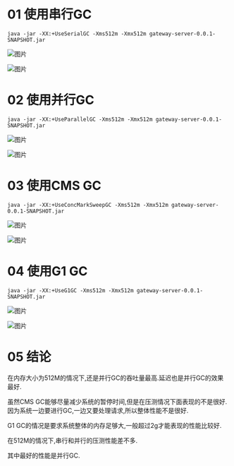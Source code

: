 # 01 使用串行GC

```plain
java -jar -XX:+UseSerialGC -Xms512m -Xmx512m gateway-server-0.0.1-SNAPSHOT.jar
```
![图片](https://uploader.shimo.im/f/kuUcRxDPembJPI6c.png!thumbnail)

![图片](https://uploader.shimo.im/f/hxRM6KAYnNrGSnkC.png!thumbnail)


# 02 使用并行GC

```plain
java -jar -XX:+UseParallelGC -Xms512m -Xmx512m gateway-server-0.0.1-SNAPSHOT.jar
```
![图片](https://uploader.shimo.im/f/v60q48qls6cgglyA.png!thumbnail)

![图片](https://uploader.shimo.im/f/DKOHE44LTFFvYjpD.png!thumbnail)

# 03 使用CMS GC

```plain
java -jar -XX:+UseConcMarkSweepGC -Xms512m -Xmx512m gateway-server-0.0.1-SNAPSHOT.jar
```
![图片](https://uploader.shimo.im/f/D95cPZe621RUgBGx.png!thumbnail)

![图片](https://uploader.shimo.im/f/NJC7FXTWmHcyGas2.png!thumbnail)

# 04 使用G1 GC

```plain
java -jar -XX:+UseG1GC -Xms512m -Xmx512m gateway-server-0.0.1-SNAPSHOT.jar
```
![图片](https://uploader.shimo.im/f/i5dqVx4tOnhP5Pmr.png!thumbnail)

![图片](https://uploader.shimo.im/f/9LAFp0mFreXMUDLZ.png!thumbnail)

# 05 结论

在内存大小为512M的情况下,还是并行GC的吞吐量最高.延迟也是并行GC的效果最好.

虽然CMS GC能够尽量减少系统的暂停时间,但是在压测情况下面表现的不是很好.因为系统一边要进行GC,一边又要处理请求,所以整体性能不是很好.

G1 GC的情况是要求系统整体的内存足够大,一般超过2g才能表现的性能比较好.

在512M的情况下,串行和并行的压测性能差不多.

其中最好的性能是并行GC.

